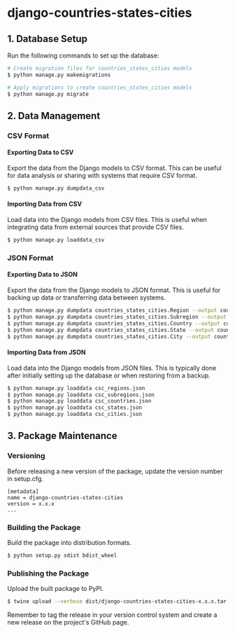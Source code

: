 # django-countries-states-cities

## 1. Database Setup
Run the following commands to set up the database:

```bash
# Create migration files for countries_states_cities models
$ python manage.py makemigrations

# Apply migrations to create countries_states_cities models
$ python manage.py migrate
```

## 2. Data Management


### CSV Format

#### Exporting Data to CSV

Export the data from the Django models to CSV format. This can be useful for data analysis or sharing with systems that require CSV format.

```bash
$ python manage.py dumpdata_csv
```

#### Importing Data from CSV

Load data into the Django models from CSV files. This is useful when integrating data from external sources that provide CSV files.

```bash
$ python manage.py loaddata_csv
```


### JSON Format

#### Exporting Data to JSON

Export the data from the Django models to JSON format. This is useful for backing up data or transferring data between systems.

```bash
$ python manage.py dumpdata countries_states_cities.Region --output countries_states_cities/fixtures/csc_regions.json --indent 2
$ python manage.py dumpdata countries_states_cities.Subregion --output countries_states_cities/fixtures/csc_subregions.json --indent 2
$ python manage.py dumpdata countries_states_cities.Country --output countries_states_cities/fixtures/csc_countries.json --indent 2
$ python manage.py dumpdata countries_states_cities.State --output countries_states_cities/fixtures/csc_states.json --indent 2
$ python manage.py dumpdata countries_states_cities.City --output countries_states_cities/fixtures/csc_cities.json --indent 2
```

#### Importing Data from JSON

Load data into the Django models from JSON files. This is typically done after initially setting up the database or when restoring from a backup.

```bash
$ python manage.py loaddata csc_regions.json
$ python manage.py loaddata csc_subregions.json
$ python manage.py loaddata csc_countries.json
$ python manage.py loaddata csc_states.json
$ python manage.py loaddata csc_cities.json
```


## 3. Package Maintenance

### Versioning

Before releasing a new version of the package, update the version number in setup.cfg.

```
[metadata]
name = django-countries-states-cities
version = x.x.x
...
```

### Building the Package

Build the package into distribution formats.

```bash
$ python setup.py sdist bdist_wheel
```

### Publishing the Package

Upload the built package to PyPI.

```bash
$ twine upload --verbose dist/django-countries-states-cities-x.x.x.tar.gz
```

Remember to tag the release in your version control system and create a new release on the project's GitHub page.
